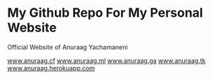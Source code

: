 My Github Repo For My Personal Website
====

Official Website of Anuraag Yachamaneni

www.anuraag.cf
www.anuraag.ml
www.anuraag.ga
www.anuraag.tk
www.anuraag.herokuapp.com
